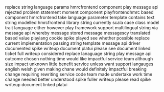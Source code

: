 replace string language params hmrcfrontend component play message api rejected problem statement moment component playfrontendhmrc based component hmrcfrontend take language parameter template contains text string modelled hmrcfrontend library string currently scala case class model trait language either however play framework support multilingual string via message api whereby message stored message messagescy translated based value playlang cookie spike played see whether possible replace current implementation passing string template message api driver documented spike writeup document platui please see document linked ticket full writeup considered replace lanaguage string play message api outcome chosen nothing time would like impactful service team although size impact unknown little benefit service unless want support langauges english welsh given making chane would definitely impactful breaking change requiring rewriting service code team made undertake work time change needed better understood spike fuller writeup please read spike writeup document linked platui